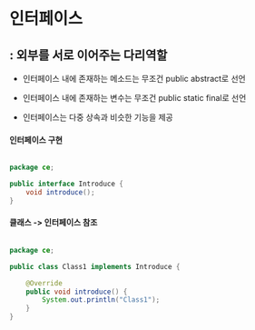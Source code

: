 # 인터페이스
## : 외부를 서로 이어주는 다리역할

- 인터페이스 내에 존재하는 메소드는 무조건 public abstract로 선언

- 인터페이스 내에 존재하는 변수는 무조건 public static final로 선언

- 인터페이스는 다중 상속과 비슷한 기능을 제공

#### 인터페이스 구현 

```java

package ce;

public interface Introduce {
    void introduce();
}

```


#### 클래스 -> 인터페이스 참조 

```java

package ce;

public class Class1 implements Introduce {

    @Override
    public void introduce() {
        System.out.println("Class1");
    }
}

```